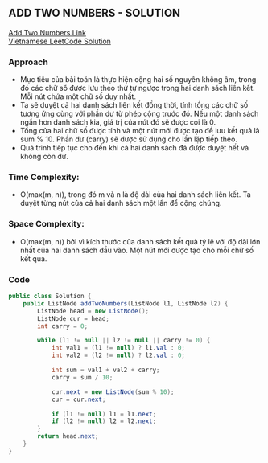 ## ADD TWO NUMBERS - SOLUTION

[Add Two Numbers Link](https://leetcode.com/problems/add-two-numbers)  
[Vietnamese LeetCode Solution](https://leetcode.com/problems/add-two-numbers/solutions/5838178/add-two-numbers-phuquocchamp-s-java-solution-vietnamese/)

### Approach

- Mục tiêu của bài toán là thực hiện cộng hai số nguyên không âm, trong đó các chữ số được lưu theo thứ tự ngược trong hai danh sách liên kết. Mỗi nút chứa một chữ số duy nhất.
- Ta sẽ duyệt cả hai danh sách liên kết đồng thời, tính tổng các chữ số tương ứng cùng với phần dư từ phép cộng trước đó. Nếu một danh sách ngắn hơn danh sách kia, giá trị của nút đó sẽ được coi là 0.
- Tổng của hai chữ số được tính và một nút mới được tạo để lưu kết quả là sum % 10. Phần dư (carry) sẽ được sử dụng cho lần lặp tiếp theo.
- Quá trình tiếp tục cho đến khi cả hai danh sách đã được duyệt hết và không còn dư.

### Time Complexity:

- O(max(m, n)), trong đó m và n là độ dài của hai danh sách liên kết. Ta duyệt từng nút của cả hai danh sách một lần để cộng chúng.

### Space Complexity:

- O(max(m, n)) bởi vì kích thước của danh sách kết quả tỷ lệ với độ dài lớn nhất của hai danh sách đầu vào. Một nút mới được tạo cho mỗi chữ số kết quả.

### Code

```java
public class Solution {
    public ListNode addTwoNumbers(ListNode l1, ListNode l2) {
        ListNode head = new ListNode();
        ListNode cur = head;
        int carry = 0;

        while (l1 != null || l2 != null || carry != 0) {
            int val1 = (l1 != null) ? l1.val : 0;
            int val2 = (l2 != null) ? l2.val : 0;

            int sum = val1 + val2 + carry;
            carry = sum / 10;

            cur.next = new ListNode(sum % 10);
            cur = cur.next;

            if (l1 != null) l1 = l1.next;
            if (l2 != null) l2 = l2.next;
        }
        return head.next;
    }
}
```
